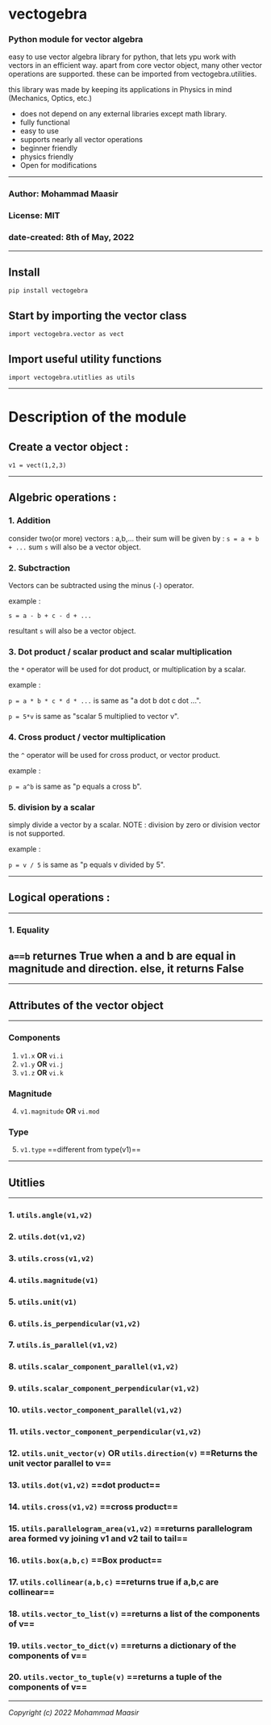 # vectogebra

### Python module for vector algebra

easy to use vector algebra library for python, that lets ypu work with vectors in an efficient way.
apart from core vector object, many other vector operations are supported.
these can be imported from vectogebra.utilities.

this library was made by keeping its applications in Physics in mind (Mechanics, Optics, etc.)

- does not depend on any external libraries except math library.
- fully functional
- easy to use
- supports nearly all vector operations
- beginner friendly
- physics friendly
- Open for modifications

---

### Author: **Mohammad Maasir**

### License: **MIT**

### date-created: **8th of May, 2022**

---

## Install

`pip install vectogebra`

## Start by importing the vector class

`import vectogebra.vector as vect`

## Import useful utility functions

`import vectogebra.utitlies as utils`

---

# Description of the module

## Create a vector object :

`v1 = vect(1,2,3)`

---

## Algebric operations :

### 1. Addition

consider two(or more) vectors : a,b,...
their sum will be given by :
`s = a + b + ...`
sum `s` will also be a vector object.

### 2. Subctraction

Vectors can be subtracted using the minus (`-`) operator.

example :

`s = a - b + c - d + ...`

resultant `s` will also be a vector object.

### 3. Dot product / scalar product and scalar multiplication

the `*` operator will be used for dot product, or multiplication by a scalar.

example :

`p = a * b * c * d * ...` is same as "a dot b dot c dot ...".

`p = 5*v` is same as "scalar 5 multiplied to vector v".

### 4. Cross product / vector multiplication

the `^` operator will be used for cross product, or vector product.

example :

`p = a^b` is same as "p equals a cross b".

### 5. division by a scalar

simply divide a vector by a scalar.
NOTE : division by zero or division vector is not supported.

example :

`p = v / 5` is same as "p equals v divided by 5".

---

## Logical operations :

---

### 1. Equality

## `a==b` returnes True when a and b are equal in magnitude and direction. else, it returns False

---

## Attributes of the vector object

---

### Components

1. `v1.x` **OR** `vi.i`
2. `v1.y` **OR** `vi.j`
3. `v1.z` **OR** `vi.k`

### Magnitude

4. `v1.magnitude` **OR** `vi.mod`

### Type

5. `v1.type` ==different from type(v1)==

---

## Utitlies

---

### 1. `utils.angle(v1,v2)`

### 2. `utils.dot(v1,v2)`

### 3. `utils.cross(v1,v2)`

### 4. `utils.magnitude(v1)`

### 5. `utils.unit(v1)`

### 6. `utils.is_perpendicular(v1,v2)`

### 7. `utils.is_parallel(v1,v2)`

### 8. `utils.scalar_component_parallel(v1,v2)`

### 9. `utils.scalar_component_perpendicular(v1,v2)`

### 10. `utils.vector_component_parallel(v1,v2)`

### 11. `utils.vector_component_perpendicular(v1,v2)`

### 12. `utils.unit_vector(v)` **OR** `utils.direction(v)` ==Returns the unit vector parallel to v==

### 13. `utils.dot(v1,v2)` ==dot product==

### 14. `utils.cross(v1,v2)` ==cross product==

### 15. `utils.parallelogram_area(v1,v2)` ==returns parallelogram area formed vy joining v1 and v2 tail to tail==

### 16. `utils.box(a,b,c)` ==Box product==

### 17. `utils.collinear(a,b,c)` ==returns true if a,b,c are collinear==

### 18. `utils.vector_to_list(v)` ==returns a list of the components of v==

### 19. `utils.vector_to_dict(v)` ==returns a dictionary of the components of v==

### 20. `utils.vector_to_tuple(v)` ==returns a tuple of the components of v==

---

_Copyright (c) 2022 Mohammad Maasir_
